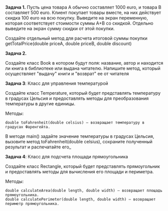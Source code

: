 
**Задача 1.**
Пусть цена товара A обычно составляет 1000 euro, и товара B составляет 500 euro.
Клиент покупает товары вместе, на них действует скидка 100 euro на всю покупку.
Выведите на экран переменную, которая соответствует стоимости суммы A+B со скидкой.
Отдельно выведите на экран сумму скидки от этой покупки.

Создайте отдельный метод для расчета итоговой суммы покупки getTotalPrice(double priceA, double priceB, double discount)

**Задача 2.**

Создайте класс Book в котором будут поля: название, автор и находится ли книга в библиотеке или выдана читателю.
Напишите метод, который осуществляет "выдачу" книги и "возврат" ее от читателя


**Задача 3**: Класс для управления температурой

Создайте класс Temperature, который будет представлять температуру в градусах Цельсия и
предоставлять методы для преобразования температуры в другие единицы.

Методы:

    double toFahrenheit(double celsius) — возвращает температуру в градусах Фаренгейта.

В методе main() задайте значение температуры в градусах Цельсия,
вызовите метод toFahrenheit(double celsius),
сохраните полученный результат и распечатайте его_

**Задача 4**: Класс для подсчета площади прямоугольника

Создайте класс Rectangle, который будет представлять прямоугольник и предоставлять методы
для вычисления его площади и периметра.

Методы:

    double calculateArea(double length, double width) — возвращает площадь прямоугольника.
    double calculatePerimeter(double length, double width) — возвращает периметр прямоугольника.

   